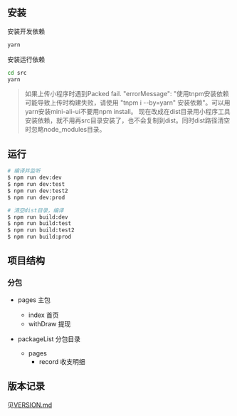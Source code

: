 

## 安装

安装开发依赖
````bash
yarn
````
安装运行依赖
````bash
cd src
yarn
````
> 如果上传小程序时遇到Packed fail. "errorMessage": "使用tnpm安装依赖可能导致上传时构建失败，请使用 \"tnpm i --by=yarn\" 安装依赖"。可以用yarn安装mini-ali-ui不要用npm install。
> 现在改成在dist目录用小程序工具安装依赖，就不用再src目录安装了，也不会复制到dist。同时dist路径清空时忽略node_modules目录。
## 运行
````bash
# 编译并监听
$ npm run dev:dev
$ npm run dev:test
$ npm run dev:test2
$ npm run dev:prod 

# 清空dist目录，编译
$ npm run build:dev
$ npm run build:test
$ npm run build:test2
$ npm run build:prod
````

## 项目结构

### 分包

- pages 主包
  - index 首页
  - withDraw 提现
  
- packageList 分包目录
  - pages
    - record 收支明细



## 版本记录
见[VERSION.md](./VERSION.md)

